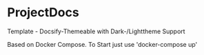 # ProjectDocs
Template  - Docsify-Themeable with Dark-/Lighttheme Support

Based on Docker Compose. To Start just use 'docker-compose up'
